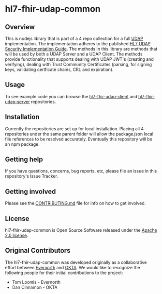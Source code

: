 # hl7-fhir-udap-common

## Overview

This is nodejs library that is part of a 4 repo collection for a full [UDAP](https://www.udap.org/) implementation.   The implementation adheres to the published [HL7 UDAP Security Implementation Guide](https://build.fhir.org/ig/HL7/fhir-udap-security-ig/).   The methods in this library are methods that will be used by both a UDAP Server and a UDAP Client.  The methods provide functionality that supports dealing with UDAP JWT's (creating and verifying), dealing with Trust Community Certificates (parsing, for signing keys, validating certficate chains, CRL and expiration).

## Usage

To see example code you can browse the [hl7-fhir-udap-client](https://github.com/Evernorth/hl7-fhir-udap-client#readme) and [hl7-fhir-udap-server](https://github.com/Evernorth/hl7-fhir-udap-server#readme) repositories.

## Installation

Currently the repositories are set up for local installation.  Placing all 4 repositories under the same parent folder will allow the package.json local file references to be resolved accurately.  Eventually this repository will be an npm package.

## Getting help

If you have questions, concerns, bug reports, etc, please file an issue in this repository's Issue Tracker.

## Getting involved

Please see the [CONTRIBUTING.md](CONTRIBUTING.md) file for info on how to get involved.

## License

hl7-fhir-udap-common is Open Source Software released under the [Apache 2.0 license](https://www.apache.org/licenses/LICENSE-2.0.html).

## Original Contributors

The hl7-fhir-udap-common was developed originally as a collaborative effort between [Evernorth](https://www.evernorth.com/) and [OKTA](https://www.okta.com/).  We would like to recognize the following people for their initial contributions to the project: 
 - Tom Loomis - Evernorth
 - Dan Cinnamon - OKTA